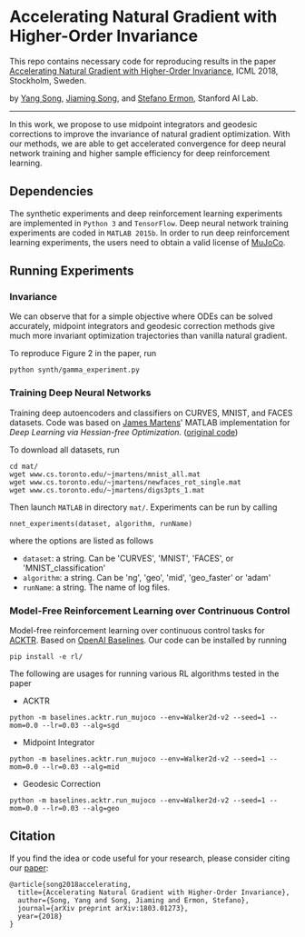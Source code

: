 
# Accelerating Natural Gradient with Higher-Order Invariance

This repo contains necessary code for reproducing results in the paper [Accelerating Natural Gradient with Higher-Order Invariance](https://arxiv.org/pdf/1803.01273.pdf), ICML 2018, Stockholm, Sweden.

by [Yang Song](http://yang-song.github.io/), [Jiaming Song](http://tsong.me/), and [Stefano Ermon](https://cs.stanford.edu/~ermon/), Stanford AI Lab.

---

In this work, we propose to use midpoint integrators and geodesic corrections to improve the invariance of natural gradient optimization. With our methods, we are able to get accelerated convergence for deep neural network training and higher sample efficiency for deep reinforcement learning.

## Dependencies

The synthetic experiments and deep reinforcement learning experiments are implemented in `Python 3` and `TensorFlow`. Deep neural network training experiments are coded in `MATLAB 2015b`. In order to run deep reinforcement learning experiments, the users need to obtain a valid license of [MuJoCo](http://www.mujoco.org/). 


## Running Experiments

### Invariance
We can observe that for a simple objective where ODEs can be solved accurately, midpoint integrators and geodesic correction methods give much more invariant optimization trajectories than vanilla natural gradient.

To reproduce Figure 2 in the paper, run

```
python synth/gamma_experiment.py
```

### Training Deep Neural Networks
Training deep autoencoders and classifiers on CURVES, MNIST, and FACES datasets. Code was based on [James Martens](http://www.cs.toronto.edu/~jmartens/index.html)' MATLAB implementation for _Deep Learning via Hessian-free Optimization_. ([original code](http://www.cs.toronto.edu/~jmartens/docs/HFDemo.zip))

To download all datasets, run

```
cd mat/
wget www.cs.toronto.edu/~jmartens/mnist_all.mat
wget www.cs.toronto.edu/~jmartens/newfaces_rot_single.mat
wget www.cs.toronto.edu/~jmartens/digs3pts_1.mat
```
Then launch `MATLAB` in directory `mat/`. Experiments can be run by calling

```
nnet_experiments(dataset, algorithm, runName)
```
where the options are listed as follows

* `dataset`: a string. Can be 'CURVES', 'MNIST', 'FACES', or 'MNIST_classification'
* `algorithm`: a string. Can be 'ng', 'geo', 'mid', 'geo_faster' or 'adam'
* `runName`: a string. The name of log files.

### Model-Free Reinforcement Learning over Contrinuous Control

Model-free reinforcement learning over continuous control tasks for [ACKTR](https://arxiv.org/abs/1708.05144). Based on [OpenAI Baselines](https://github.com/openai/baselines). Our code can be installed by running

```
pip install -e rl/
```

The following are usages for running various RL algorithms tested in the paper

* ACKTR

```
python -m baselines.acktr.run_mujoco --env=Walker2d-v2 --seed=1 --mom=0.0 --lr=0.03 --alg=sgd
```

* Midpoint Integrator

```
python -m baselines.acktr.run_mujoco --env=Walker2d-v2 --seed=1 --mom=0.0 --lr=0.03 --alg=mid
```

* Geodesic Correction

```
python -m baselines.acktr.run_mujoco --env=Walker2d-v2 --seed=1 --mom=0.0 --lr=0.03 --alg=geo
```

## Citation
If you find the idea or code useful for your research, please consider citing our [paper](https://arxiv.org/pdf/1803.01273.pdf):

```
@article{song2018accelerating,
  title={Accelerating Natural Gradient with Higher-Order Invariance},
  author={Song, Yang and Song, Jiaming and Ermon, Stefano},
  journal={arXiv preprint arXiv:1803.01273},
  year={2018}
}
```